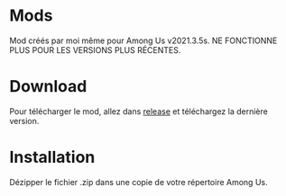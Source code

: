 # Mods
Mod créés par moi même pour Among Us v2021.3.5s.
NE FONCTIONNE PLUS POUR LES VERSIONS PLUS RÉCENTES.

# Download
Pour télécharger le mod, allez dans [release](https://github.com/Spokloo/AmongUs-SpoklooMods/releases) et téléchargez la dernière version.

# Installation
Dézipper le fichier .zip dans une copie de votre répertoire Among Us.
